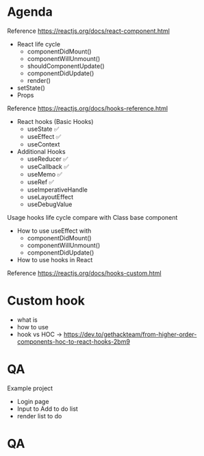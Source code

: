 # Agenda

Reference https://reactjs.org/docs/react-component.html
- React life cycle
  - componentDidMount()
  - componentWillUnmount()
  - shouldComponentUpdate()
  - componentDidUpdate()
  - render()
- setState()
- Props

Reference https://reactjs.org/docs/hooks-reference.html
- React hooks (Basic Hooks)
  - useState ✅
  - useEffect ✅
  - useContext
- Additional Hooks
  - useReducer ✅
  - useCallback ✅
  - useMemo ✅
  - useRef ✅
  - useImperativeHandle
  - useLayoutEffect
  - useDebugValue

Usage hooks life cycle compare with Class base component
- How to use useEffect with
  - componentDidMount()
  - componentWillUnmount()
  - componentDidUpdate()
- How to use hooks in React

Reference https://reactjs.org/docs/hooks-custom.html
# Custom hook
- what is
- how to use
- hook vs HOC -> https://dev.to/gethackteam/from-higher-order-components-hoc-to-react-hooks-2bm9

# QA
Example project
- Login page
- Input to Add to do list
- render list to do
# QA
